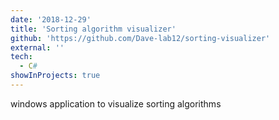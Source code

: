 ```yaml
---
date: '2018-12-29'
title: 'Sorting algorithm visualizer'
github: 'https://github.com/Dave-lab12/sorting-visualizer'
external: ''
tech:
  - C#
showInProjects: true
---
```


windows application to visualize sorting algorithms
